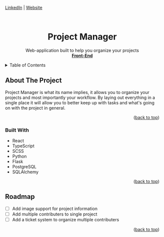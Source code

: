 <a name="readme-top"></a>

[LinkedIn](https://www.linkedin.com/in/jonathanvillagomezhernandez/) |
[Website](https://www.jonweb.dev/)

<!-- PROJECT LOGO -->
<br />
<div align="center">

  <h1 align="center">Project Manager</h3>

  <p align="center">
    Web-application built to help you organize your projects
    <br />
    <a href="https://github.com/venoblin/project-manager-frontend"><strong>Front-End</strong></a>
    <br />
  </p>
</div>


<!-- TABLE OF CONTENTS -->
<details>
  <summary>Table of Contents</summary>
  <ol>
    <li>
      <a href="#about-the-project">About The Project</a>
      <ul>
        <li><a href="#built-with">Built With</a></li>
      </ul>
    </li>
    <li><a href="#roadmap">Roadmap</a></li>
  </ol>
</details>



<!-- ABOUT THE PROJECT -->
## About The Project


Project Manager is what its name implies, it allows you to organize your projects and most importantly your workflow. By laying out everything in a single place it will allow you to better keep up with tasks and what's going on with the project in general.

<p align="right">(<a href="#readme-top">back to top</a>)</p>

### Built With

* React
* TypeScript
* SCSS
* Python
* Flask
* PostgreSQL
* SQLAlchemy

<p align="right">(<a href="#readme-top">back to top</a>)</p>

<!-- ROADMAP -->
## Roadmap

- [ ] Add image support for project information
- [ ] Add multiple contributers to single project
- [ ] Add a ticket system to organize multiple contributers

<p align="right">(<a href="#readme-top">back to top</a>)</p>

